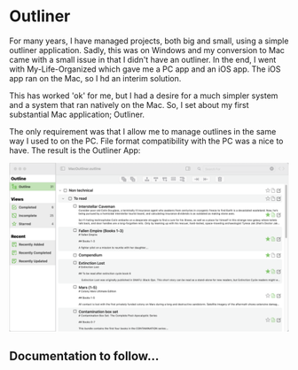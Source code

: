 # Outliner

For many years, I have managed projects, both big and small, using a simple
outliner application. Sadly, this was on Windows and my conversion to Mac came with 
a small issue in that I didn't have an outliner. In the end, I went with My-Life-Organized which
gave me a PC app and an iOS app. The iOS app ran on the Mac, so I hd an interim solution.

This has worked 'ok' for me, but I had a desire for a much simpler system and a system that ran
natively on the Mac. So, I set about my first substantial Mac application; Outliner. 

The only requirement was that I allow me to manage outlines in the same way I used to on 
the PC. File format compatibility with the PC was a nice to have. The result is the Outliner App:

![The Main Window](images/screenshots/mainWindow.png "The Main Window")

## Documentation to follow...





